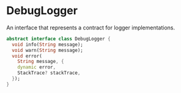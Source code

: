 # DebugLogger

An interface that represents a contract for logger implementations.

```dart
abstract interface class DebugLogger {
  void info(String message);
  void warn(String message);
  void error(
    String message, {
    dynamic error,
    StackTrace? stackTrace,
  });
}
```
